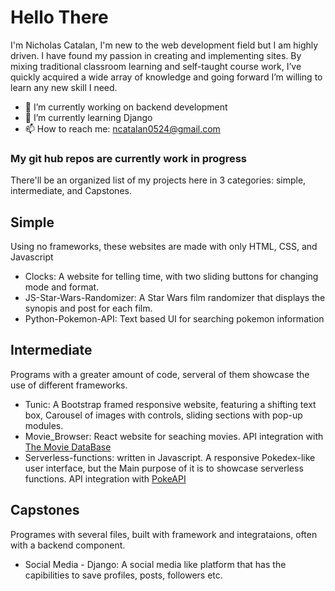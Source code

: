 # Hello There 
I'm Nicholas Catalan, I'm new to the web development field but I am highly driven. I have found my passion in creating and implementing sites. By mixing traditional classroom learning and self-taught course work, I’ve quickly acquired a wide array of knowledge and going forward I’m willing to learn any new skill I need.

- 🔭 I’m currently working on backend development
- 🌱 I’m currently learning Django
- 📫 How to reach me: ncatalan0524@gmail.com

### My git hub repos are currently work in progress
There'll be an organized list of my projects here in 3 categories: simple, intermediate, and Capstones.

## Simple
Using no frameworks, these websites are made with only HTML, CSS, and Javascript
- Clocks: A website for telling time, with two sliding buttons for changing mode and format.
- JS-Star-Wars-Randomizer: A Star Wars film randomizer that displays the synopis and post for each film.
- Python-Pokemon-API: Text based UI for searching pokemon information

## Intermediate
Programs with a greater amount of code, serveral of them showcase the use of different frameworks.
- Tunic: A Bootstrap framed responsive website, featuring a shifting text box, Carousel of images with controls, sliding sections with pop-up modules.
- Movie_Browser: React website for seaching movies. API integration with [The Movie DataBase](https://www.themoviedb.org/?language=en-US) 
- Serverless-functions: written in Javascript. A responsive Pokedex-like user interface, but the Main purpose of it is to showcase serverless functions. API integration with [PokeAPI](https://pokeapi.co)

## Capstones
Programes with several files, built with framework and integrataions, often with a backend component.
- Social Media - Django: A social media like platform that has the capibilities to save profiles, posts, followers etc.
